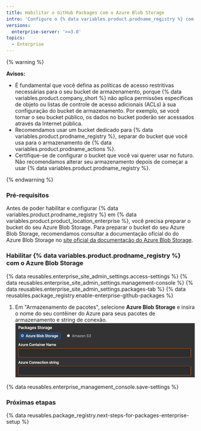 ```yaml
---
title: Habilitar o GitHub Packages com o Azure Blob Storage
intro: 'Configure o {% data variables.product.prodname_registry %} com o Azure Blob Storage como seu armazenamento externo.'
versions:
  enterprise-server: '>=3.0'
topics:
  - Enterprise
---
```


{% warning %}

**Avisos:**
- É fundamental que você defina as políticas de acesso restritivas necessárias para o seu bucket de armazenamento, porque {% data variables.product.company_short %} não aplica permissões específicas de objeto ou listas de controle de acesso adicionais (ACLs) à sua configuração do bucket de armazenamento. Por exemplo, se você tornar o seu bucket público, os dados no bucket poderão ser acessados através da Internet pública.
- Recomendamos usar um bucket dedicado para {% data variables.product.prodname_registry %}, separar do bucket que você usa para o armazenamento de {% data variables.product.prodname_actions %}.
- Certifique-se de configurar o bucket que você vai querer usar no futuro. Não recomendamos alterar seu armazenamento depois de começar a usar {% data variables.product.prodname_registry %}.

{% endwarning %}

### Pré-requisitos

Antes de poder habilitar e configurar {% data variables.product.prodname_registry %} em {% data variables.product.product_location_enterprise %}, você precisa preparar o bucket do seu Azure Blob Storage. Para preparar o bucket do seu Azure Blob Storage, recomendamos consultar a documentação oficial do do Azure Blob Storage no [site oficial da documentação do Azure Blob Storage](https://docs.microsoft.com/en-us/azure/storage/blobs/).

### Habilitar {% data variables.product.prodname_registry %} com o Azure Blob Storage

{% data reusables.enterprise_site_admin_settings.access-settings %}
{% data reusables.enterprise_site_admin_settings.management-console %}
{% data reusables.enterprise_site_admin_settings.packages-tab %}
{% data reusables.package_registry.enable-enterprise-github-packages %}
1. Em "Armazenamento de pacotes", selecione **Azure Blob Storage** e insira o nome do seu contêiner do Azure para seus pacotes de armazenamento e string de conexão. ![Nome do contêiner do Azure Blob Storage e caixas de string de conexão](/assets/images/help/package-registry/azure-blob-storage-settings.png)

{% data reusables.enterprise_management_console.save-settings %}

### Próximas etapas

{% data reusables.package_registry.next-steps-for-packages-enterprise-setup %}
